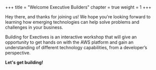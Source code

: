 +++
title = "Welcome Executive Builders"
chapter = true
weight = 1
+++

Hey there, and thanks for joining us! We hope you're looking forward to learning how emerging technologies can help solve problems and challenges in your business.

Building for Exectives is an interactive workshop that will give an opportunity to get hands on with the AWS platform and gain an understanding of different technology capabilities, from a developer’s perspective.

**Let's get building!**
